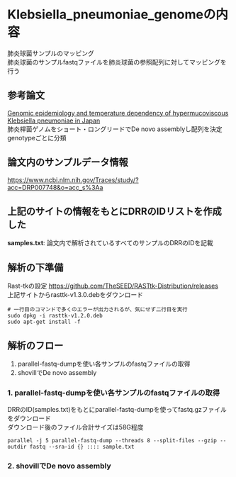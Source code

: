 # Klebsiella_pneumoniae_genomeの内容  
肺炎球菌サンプルのマッピング  
肺炎球菌のサンプルfastqファイルを肺炎球菌の参照配列に対してマッピングを行う  

## 参考論文  
[Genomic epidemiology and temperature dependency of hypermucoviscous Klebsiella pneumoniae in Japan](https://pubmed.ncbi.nlm.nih.gov/35622495/)  
肺炎桿菌ゲノムをショート・ロングリードでDe novo assemblyし配列を決定  
genotypeごとに分類

## 論文内のサンプルデータ情報
https://www.ncbi.nlm.nih.gov/Traces/study/?acc=DRP007748&o=acc_s%3Aa

## 上記のサイトの情報をもとにDRRのIDリストを作成した
**samples.txt**: 論文内で解析されているすべてのサンプルのDRRのIDを記載  

## 解析の下準備
Rast-tkの設定
https://github.com/TheSEED/RASTtk-Distribution/releases  
上記サイトからrasttk-v1.3.0.debをダウンロード  
```
# 一行目のコマンドで多くのエラーが出力されるが、気にせず二行目を実行
sudo dpkg -i rasttk-v1.2.0.deb 
sudo apt-get install -f
```
## 解析のフロー
1. parallel-fastq-dumpを使い各サンプルのfastqファイルの取得 
2. shovillでDe novo assembly  



### 1. parallel-fastq-dumpを使い各サンプルのfastqファイルの取得
DRRのID(samples.txt)をもとにparallel-fastq-dumpを使ってfastq.gzファイルをダウンロード  
ダウンロード後のファイル合計サイズは58G程度  
```
parallel -j 5 parallel-fastq-dump --threads 8 --split-files --gzip --outdir fastq --sra-id {} :::: sample.txt
```

### 2. shovillでDe novo assembly
